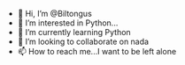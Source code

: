 - 👋 Hi, I’m @Biltongus
- 👀 I’m interested in Python...
- 🌱 I’m currently learning Python
- 💞️ I’m looking to collaborate on nada
- 📫 How to reach me...I want to be left alone

<!---
Biltongus/Biltongus is a ✨ special ✨ repository because its `README.md` (this file) appears on your GitHub profile.
You can click the Preview link to take a look at your changes.
--->
